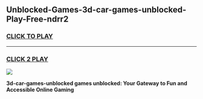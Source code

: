 
## Unblocked-Games-3d-car-games-unblocked-Play-Free-ndrr2
<h3>
<a href="https://premium76.site?title=3d-car-games-unblocked&ref=10A">CLICK TO PLAY</a></h3>
<hr>

<h3>
<a href="https://premium76.site?title=3d-car-games-unblocked&ref=10A">CLICK 2 PLAY</a>
  
</h3>

<a href="https://premium76.site?title=3d-car-games-unblocked&ref=10A"><img src="https://clearcache.store/games.png"></a>


**3d-car-games-unblocked games unblocked: Your Gateway to Fun and Accessible Online Gaming**
